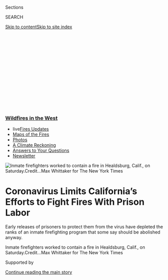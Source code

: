 <div id="app">

<div>

<div>

<div>

<div class="NYTAppHideMasthead css-ikk3s8 e1suatyy0">

<div class="section css-133zg39 e1suatyy2">

<div class="css-eph4ug er09x8g0">

<div class="css-6n7j50">

</div>

<span class="css-1dv1kvn">Sections</span>

<div class="css-10488qs">

<span class="css-1dv1kvn">SEARCH</span>

</div>

[Skip to content](#site-content)[Skip to site
index](#site-index)

</div>

<div class="css-10698na e1huz5gh0">

</div>

</div>

</div>

</div>

<div data-aria-hidden="false">

<div id="site-content" data-role="main">

<div>

<div class="css-1aor85t" style="opacity:0.000000001;z-index:-1;visibility:hidden">

<div class="css-1hqnpie">

<div class="css-epjblv">

<span class="css-17xtcya">[U.S.](/section/us)</span><span class="css-x15j1o">|</span><span class="css-fwqvlz">Coronavirus
Limits California’s Efforts to Fight Fires With Prison
Labor</span>

</div>

<div class="css-k008qs">

<div class="css-1iwv8en">

<span class="css-18z7m18"></span>

<div>

</div>

</div>

<span class="css-1n6z4y">https://nyti.ms/3glT9wb</span>

<div class="css-1705lsu">

<div class="css-4xjgmj">

<div class="css-4skfbu" data-role="toolbar" data-aria-label="Social Media Share buttons, Save button, and Comments Panel with current comment count" data-testid="share-tools">

  - 
  - 
  - 
  - 
    
    <div class="css-6n7j50">
    
    </div>

  - 
  - 

</div>

</div>

</div>

</div>

</div>

</div>

<div class="css-11qgg8s">

<div class="css-l9svim">

### [<span class="css-pa1jbp"><span class="css-1rxm0ex">Wildfires</span><span class="css-1rxm0ex"> in the West</span></span>](https://www.nytimes3xbfgragh.onion/spotlight/california-wildfires?name=styln-california-wildfires&region=TOP_BANNER&block=storyline_menu_recirc&action=click&pgtype=Article&impression_id=bf7937e0-f52c-11ea-84f0-cdc2bcc2aabe&variant=undefined)

  - <span class="css-1qkutce"><span class="css-12clwdu">live</span>[Fires
    Updates](https://www.nytimes3xbfgragh.onion/2020/09/12/us/wildfires-live-updates.html?name=styln-california-wildfires&region=TOP_BANNER&block=storyline_menu_recirc&action=click&pgtype=Article&impression_id=bf7937e1-f52c-11ea-84f0-cdc2bcc2aabe&variant=undefined)</span>
  - <span class="css-1qkutce">[Maps of the
    Fires](https://www.nytimes3xbfgragh.onion/interactive/2020/us/fires-map-tracker.html?name=styln-california-wildfires&region=TOP_BANNER&block=storyline_menu_recirc&action=click&pgtype=Article&impression_id=bf7937e2-f52c-11ea-84f0-cdc2bcc2aabe&variant=undefined)</span>
  - <span class="css-1qkutce">[Photos](https://www.nytimes3xbfgragh.onion/article/wildfires-photos-california-oregon-washington-state.html?name=styln-california-wildfires&region=TOP_BANNER&block=storyline_menu_recirc&action=click&pgtype=Article&impression_id=bf795ef0-f52c-11ea-84f0-cdc2bcc2aabe&variant=undefined)</span>
  - <span class="css-1qkutce">[A Climate
    Reckoning](https://www.nytimes3xbfgragh.onion/2020/09/10/us/climate-change-california-wildfires.html?name=styln-california-wildfires&region=TOP_BANNER&block=storyline_menu_recirc&action=click&pgtype=Article&impression_id=bf795ef1-f52c-11ea-84f0-cdc2bcc2aabe&variant=undefined)</span>
  - <span class="css-1qkutce">[Answers to Your
    Questions](https://www.nytimes3xbfgragh.onion/article/wildfires-california-oregon-washington.html?name=styln-california-wildfires&region=TOP_BANNER&block=storyline_menu_recirc&action=click&pgtype=Article&impression_id=bf795ef2-f52c-11ea-84f0-cdc2bcc2aabe&variant=undefined)</span>
  - <span class="css-1qkutce">[Newsletter](https://www.nytimes3xbfgragh.onion/2020/09/09/us/california-wildfires.html?name=styln-california-wildfires&region=TOP_BANNER&block=storyline_menu_recirc&action=click&pgtype=Article&impression_id=bf795ef3-f52c-11ea-84f0-cdc2bcc2aabe&variant=undefined)</span>

</div>

</div>

<div id="fullBleedHeaderContent">

<div class="css-9fsmc8">

![<span class="css-16f3y1r e13ogyst0" data-aria-hidden="true">Inmate
firefighters worked to contain a fire in Healdsburg, Calif., on
Saturday.</span><span class="css-cnj6d5 e1z0qqy90" itemprop="copyrightHolder"><span class="css-1ly73wi e1tej78p0">Credit...</span><span><span>Max
Whittaker for The New York
Times</span></span></span>](https://static01.graylady3jvrrxbe.onion/images/2020/09/22/us/22fire-prisoners02alt/merlin_176092530_cbca8771-ef50-4054-a7f9-e6dd1df72481-articleLarge.jpg?quality=75&auto=webp&disable=upscale)

</div>

<div class="css-1pumfk">

<div class="css-1vkm6nb ehdk2mb0">

# Coronavirus Limits California’s Efforts to Fight Fires With Prison Labor

</div>

Early releases of prisoners to protect them from the virus have depleted
the ranks of an inmate firefighting program that some say should be
abolished anyway.

</div>

<div class="css-nwzfg5 e1gnum310">

<span class="css-1f9pvn2 us">Inmate firefighters worked to contain a
fire in Healdsburg, Calif., on
Saturday.</span><span class="css-cnj6d5 e1z0qqy90" itemprop="copyrightHolder"><span class="css-1ly73wi e1tej78p0">Credit...</span><span><span>Max
Whittaker for The New York Times</span></span></span>

</div>

<div id="sponsor-wrapper" class="css-1hyfx7x">

<div id="sponsor-slug" class="css-19vbshk">

Supported by

</div>

[Continue reading the main
story](#after-sponsor)

<div id="sponsor" class="ad sponsor-wrapper" style="text-align:center;height:100%;display:block">

</div>

<div id="after-sponsor">

</div>

</div>

<div class="css-1wx1auc e1gnum311">

<div class="css-18e8msd">

<div class="css-vp77d3 epjyd6m0">

<div class="css-hus3qt ey68jwv0" data-aria-hidden="true">

[![Thomas
Fuller](https://static01.graylady3jvrrxbe.onion/images/2018/06/12/multimedia/author-thomas-fuller/author-thomas-fuller-thumbLarge.png
"Thomas Fuller")](https://www.nytimes3xbfgragh.onion/by/thomas-fuller)

</div>

<div class="css-1baulvz">

By [<span class="css-1baulvz last-byline" itemprop="name">Thomas
Fuller</span>](https://www.nytimes3xbfgragh.onion/by/thomas-fuller)

</div>

</div>

  - 
    
    <div class="css-ld3wwf e16638kd2">
    
    Published Aug. 22, 2020Updated Aug. 24,
    2020
    
    </div>

  - 
    
    <div class="css-4xjgmj">
    
    <div class="css-pvvomx" data-role="toolbar" data-aria-label="Social Media Share buttons, Save button, and Comments Panel with current comment count" data-testid="share-tools">
    
      - 
      - 
      - 
      - 
        
        <div class="css-6n7j50">
        
        </div>
    
      - 
      - 
    
    </div>
    
    </div>

</div>

</div>

</div>

<div class="section meteredContent css-1r7ky0e" name="articleBody" itemprop="articleBody">

<div class="css-1fanzo5 StoryBodyCompanionColumn">

<div class="css-53u6y8">

VACAVILLE, Calif. — They charge into fire zones with 60-pound packs and
three-foot chain saws, felling trees and hacking through brush to make
wide paths of dirt around anything worth protecting. Bright orange
uniforms set them apart from other firefighters — and identify them as
inmates of California’s state prisons.

“It’s the hardest thing I’ve ever done in my life,” said Ricardo Martin,
who became an inmate firefighter while serving a seven-year sentence for
driving while intoxicated and injuring another motorist in a crash. “But
we took special pride in being able to actually save people’s homes,”
Mr. Martin said. “Everybody talked about that and how good they felt
about it.”

Prisoners have helped California fight fires for decades, playing a
crucial role in containing the blazes striking the state with more
frequency and ferocity in recent years.

*\[Sign up* [*for California
Today*](https://www.nytimes3xbfgragh.onion/newsletters/california-today)*,
our daily newsletter from the Golden State.\]*

This past week, though, Mr. Martin and hundreds of other inmate
firefighters were absent from the fire lines. They had already gone
home, part of an early release program initiated by Gov. Gavin Newsom to
protect them from the coronavirus.

</div>

</div>

<div class="css-1fanzo5 StoryBodyCompanionColumn">

<div class="css-53u6y8">

That has highlighted the state’s dependence on prisoners in its
firefighting force and complicated its battle against almost 600 fires,
many which continued burning across Northern California on Saturday.
Experts worry that dry thunderstorms forecast to begin on Sunday could
wreak more havoc, further stretching the resources needed to fight what
are now the second- and third-largest fires in modern state history.

To critics the prison program is a cheap and exploitative salve, one
that should be replaced with proper public investment in firefighting;
to others it is an essential part of the state’s response to what has
become an annual wildfire crisis. Some have complained that participants
were released just when the state needed them most.

“The inmates should have been put on the fire lines, fighting fires,”
said Mike Hampton, a former corrections officer who worked for decades
at an inmate fire camp. “How do you justify releasing all these inmates
in prime fire season with all these fires going on?”

Mr. Newsom’s answer is that prisoners faced another threat. Across the
United States there have been 112,436 infections of inmates and
correctional officers and 825 have been killed by the virus, according
to a New York Times database. In four of the six prisons that train
incarcerated firefighters, there have been more than 200 infections each
among inmates and staff members, according to The Times.

The virus has also affected non-inmate firefighters. About 80 are
currently in quarantine because of potential exposure to the
coronavirus, according to the union representing firefighters.

</div>

</div>

<div class="css-1fanzo5 StoryBodyCompanionColumn">

<div class="css-53u6y8">

At Delta Camp, an inmate firefighter facility outside Vacaville, an
hour’s drive northeast of San Francisco, the number of incarcerated
firefighters is down to 55, well below the camp’s capacity of 132. Over
all, the state has the capacity to train and house about 3,400 inmate
firefighters. Only 1,306 inmates are currently deployed.

Men like Mr. Martin, who was released on Aug. 11, say they are grateful
to be back home.

The state’s main firefighting agency, Cal Fire, says it is overwhelmed
by the size and complexity of the fires in Northern California, which by
Saturday night had burned through nearly one million acres, forcing more
than 119,000 people to evacuate and leaving at least five people dead.

Cal Fire, which has deployed 13,700 firefighters, is pleading for more
personnel, especially the crews that create the so-called hand lines,
the clearings crucial to stopping and slowing down wildfires. Mr. Newsom
has requested more firefighters from as far away as the East Coast and
Australia.

“Inmate fire crews are absolutely imperative to our ability to create
hand line and do arduous work on our fires,” Brice Bennett, a spokesman
for Cal Fire, said. “They are a tremendous resource.”

The coronavirus has exposed countless examples of inequality across the
nation, has devastated state budgets, and has left tens of thousands of
families bereft. The debate over California’s inmate firefighters shows
how the pandemic’s consequences have reached deep into unexpected
corners of society. In California it has been the difference between
having the manpower to save homes from wildfires — or not.

</div>

</div>

<div class="css-79elbk" data-testid="photoviewer-wrapper">

<div class="css-z3e15g" data-testid="photoviewer-wrapper-hidden">

</div>

<div class="css-1a48zt4 ehw59r15" data-testid="photoviewer-children">

![<span class="css-16f3y1r e13ogyst0" data-aria-hidden="true">Bright
orange uniforms worn by inmate fire crews set them apart from the rest
of California’s
firefighters.</span><span class="css-cnj6d5 e1z0qqy90" itemprop="copyrightHolder"><span class="css-1ly73wi e1tej78p0">Credit...</span><span>Max
Whittaker for The New York
Times</span></span>](https://static01.graylady3jvrrxbe.onion/images/2020/09/22/us/22fire-prisoners01alt/merlin_176092656_f9e854da-e3ca-4a23-8f18-3a5a48b6b17d-articleLarge.jpg?quality=75&auto=webp&disable=upscale)

</div>

</div>

<div class="css-1fanzo5 StoryBodyCompanionColumn">

<div class="css-53u6y8">

The California prisons department estimates that its Conservation Camp
Program, which includes the inmate firefighters, saves California
taxpayers tens of millions of dollars a year. Hiring firefighters to
replace them, especially given the difficult work involved, would
challenge a state already strapped for cash.

</div>

</div>

<div class="css-1fanzo5 StoryBodyCompanionColumn">

<div class="css-53u6y8">

The larger debate in California is whether the state, which has the
largest inmate firefighter program in the country, should be employing
prisoners to fight fires in the first place. Incarcerated firefighters
in California are paid $1 an hour when they are on the front lines,
leading some to describe it as slave labor. They work in treacherous
conditions, with six inmate firefighters dying over the past three and a
half decades, including one from the state’s [female contingent of
incarcerated
firefighters](https://www.nytimes3xbfgragh.onion/2017/08/31/magazine/the-incarcerated-women-who-fight-californias-wildfires.html).

Already there are plans to shrink the program. Mr. Newsom’s budget,
passed over the summer, calls for closing eight inmate fire camps, which
the governor’s office estimates will save $7.4
million.

<div class="css-1o1i25" data-role="complementary" data-aria-labelledby="storyline-latest-updates">

<div class="css-13hf6pj">

<div class="css-8l22nw">

[Wildfires in the West
›](https://www.nytimes3xbfgragh.onion/spotlight/california-wildfires)

</div>

## [Live Updates](https://www.nytimes3xbfgragh.onion/2020/09/12/us/wildfires-live-updates.html)

<div class="css-1wvsuyz">

<span>Updated </span>

<div class="css-ki347z">

<span class="css-1stvlmo">Sept. 12, 2020, 2:53 p.m.
ET</span><span class="css-kpxlkr"></span>

</div>

<span class="css-1dv1kvn" data-aria-live="polite"></span>

</div>

  - [President Trump will visit California on Monday after destructive
    fires.](https://www.nytimes3xbfgragh.onion/2020/09/12/us/wildfires-live-updates.html#link-f3961ff)
  - [Shifting weather may improve firefighting conditions on the West
    Coast.](https://www.nytimes3xbfgragh.onion/2020/09/12/us/wildfires-live-updates.html#link-7e503ae9)
  - [Oregon’s fire marshal is temporarily replaced as firefighters
    battle
    blazes.](https://www.nytimes3xbfgragh.onion/2020/09/12/us/wildfires-live-updates.html#link-5e4c548d)

<div id="storyline-survey-latest-updates" class="css-l2wsxq styln-survey-component">

</div>

</div>

</div>

The union that represents Cal Fire employees has been urging the
governor and the Legislature to cease relying on inmate firefighters.
Tim Edwards, the president of the union, said the California prisons
department had been lowering the bar for inmates who qualify for fire
camp.

“They are trying to add people who would have never made it into the
camps before either because of multiple offenses or the types of
offense,” Mr. Edwards said.

The department of corrections says inmates must have less than five
years left on their sentences and are disqualified if they have a
history of escape with force or violence or if they have been convicted
of sexual offenses or arson.

The system of inmate firefighters was born of necessity during World War
II, when many of the state’s firefighters were shipped off as soldiers
to Europe and the Pacific. Inmates were deployed to fill their places.
Several states, including Arizona, Georgia, Nevada and Wyoming, employ
prisoners to fight fires, but none have as many as California.

Some Californians, including former inmate firefighters, say the program
provides a sense of purpose, offering prisoners a chance to prove
themselves and the satisfaction of helping others.

</div>

</div>

<div class="css-1fanzo5 StoryBodyCompanionColumn">

<div class="css-53u6y8">

“It gave me a sense of direction and a sense of worth,” said Francis
Lopez, who spent a year as an inmate firefighter. “There are people
high-fiving you, there are big signs saying, ‘Thank you to the inmates
for fighting our fires, for saving our homes.’ You see that and you
think, ‘Wow, I can do good. I can be a person who is being respected.’”

Mr. Lopez, who was released three years ago and now works as a bartender
in Fresno, said the incarcerated fire crews were one of the few parts of
the prison system where inmates of different racial backgrounds
fraternized. The food, which is prepared by the inmates, was better than
in prisons, and they could spend large amounts of time outside. In the
winter they worked on flood control
projects.

</div>

</div>

<div class="css-79elbk" data-testid="photoviewer-wrapper">

<div class="css-z3e15g" data-testid="photoviewer-wrapper-hidden">

</div>

<div class="css-1a48zt4 ehw59r15" data-testid="photoviewer-children">

<div class="css-1xdhyk6 erfvjey0">

<span class="css-1ly73wi e1tej78p0">Image</span>

<div class="css-zjzyr8">

<div data-testid="lazyimage-container" style="height:257.77777777777777px">

</div>

</div>

</div>

<span class="css-16f3y1r e13ogyst0" data-aria-hidden="true">The shortage
of inmate firefighters on the front lines in California has prompted
criticism that some were released from prison when the state needed them
most.</span><span class="css-cnj6d5 e1z0qqy90" itemprop="copyrightHolder"><span class="css-1ly73wi e1tej78p0">Credit...</span><span>Max
Whittaker for The New York Times</span></span>

</div>

</div>

<div class="css-1fanzo5 StoryBodyCompanionColumn">

<div class="css-53u6y8">

But it is the firefighting work that was most harrowing. The scene he
witnessed stepping out of the truck at his first fire is indelibly
marked into his memory.

“That door pops, you get out, and there are hills all around you and
everything is on fire,” he said. “There’s helicopters flying by,
dropping pink retardant. There are fire trucks, hoses everywhere, and
you’re hearing radio communication. It’s a very, very intense scene.”

Like the non-inmate firefighters, they work 24 hours straight, sometimes
as long as 48 hours, hiking into remote, inaccessible canyons, charging
up steep ridges, all the while carrying gallons of water, survival gear
and their tools.

“We are the guys they send for the most dangerous missions,” Mr. Lopez
said. “We are given the jobs that the machines can’t do.”

</div>

</div>

<div class="css-1fanzo5 StoryBodyCompanionColumn">

<div class="css-53u6y8">

His one complaint: Inmates should be given a direct path to a
firefighting job once they are released. “At least give him an
interview,” he said.

Mr. Martin, the inmate firefighter released this month, said that even
before the coronavirus he chose the program as a way to get an earlier
parole and be reunited with his teenage son.

Finding a job with a felony conviction on his record [will be
challenging](https://www.nytimes3xbfgragh.onion/2018/11/15/us/california-paying-inmates-fight-fires.html),
said Mr. Martin, who was a police officer in Sacramento for 12 years
before he was sent to prison. He is now looking into work with private
fire contractors.

Mr. Martin said inmates would appreciate higher pay; when they are not
fighting fires they earn between $2.90 and $5.12 per day, according to
the prisons department. But what many inmates want most is freedom — an
expedited release date.

“It’s dirty, hard work and after a 24-hour shift we sleep on the
mountain with rattlesnakes and scorpions,” Mr. Martin said. “I don’t
think anyone is there for the pay.”

Nicholas Bogel-Burroughs, Rebecca Griesbach and Maura Turcotte
contributed reporting.

</div>

</div>

</div>

<div>

</div>

<div>

</div>

<div>

</div>

<div>

<div id="bottom-wrapper" class="css-1ede5it">

<div id="bottom-slug" class="css-l9onyx">

Advertisement

</div>

[Continue reading the main
story](#after-bottom)

<div id="bottom" class="ad bottom-wrapper" style="text-align:center;height:100%;display:block;min-height:90px">

</div>

<div id="after-bottom">

</div>

</div>

</div>

</div>

</div>

## Site Index

<div>

</div>

## Site Information Navigation

  - [© <span>2020</span> <span>The New York Times
    Company</span>](https://help.nytimes3xbfgragh.onion/hc/en-us/articles/115014792127-Copyright-notice)

<!-- end list -->

  - [NYTCo](https://www.nytco.com/)
  - [Contact
    Us](https://help.nytimes3xbfgragh.onion/hc/en-us/articles/115015385887-Contact-Us)
  - [Work with us](https://www.nytco.com/careers/)
  - [Advertise](https://nytmediakit.com/)
  - [T Brand Studio](http://www.tbrandstudio.com/)
  - [Your Ad
    Choices](https://www.nytimes3xbfgragh.onion/privacy/cookie-policy#how-do-i-manage-trackers)
  - [Privacy](https://www.nytimes3xbfgragh.onion/privacy)
  - [Terms of
    Service](https://help.nytimes3xbfgragh.onion/hc/en-us/articles/115014893428-Terms-of-service)
  - [Terms of
    Sale](https://help.nytimes3xbfgragh.onion/hc/en-us/articles/115014893968-Terms-of-sale)
  - [Site
    Map](https://spiderbites.nytimes3xbfgragh.onion)
  - [Help](https://help.nytimes3xbfgragh.onion/hc/en-us)
  - [Subscriptions](https://www.nytimes3xbfgragh.onion/subscription?campaignId=37WXW)

</div>

</div>

</div>

</div>
